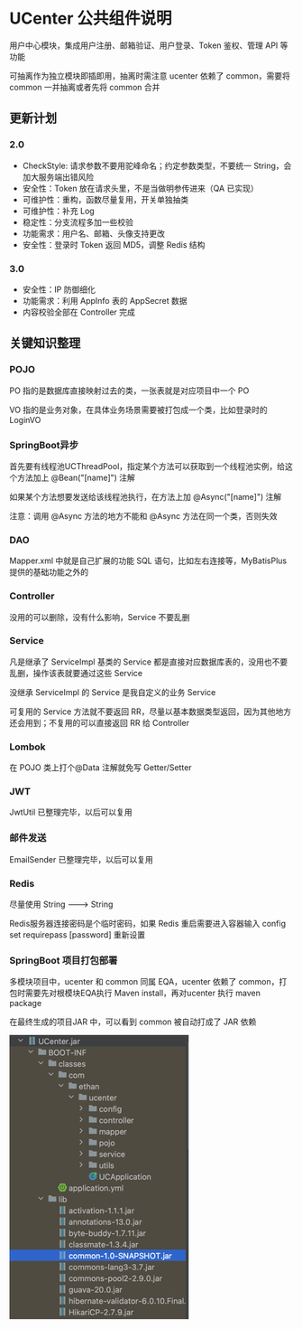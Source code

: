 # UCenter 公共组件说明

用户中心模块，集成用户注册、邮箱验证、用户登录、Token 鉴权、管理 API 等功能

可抽离作为独立模块即插即用，抽离时需注意 ucenter 依赖了 common，需要将 common 一并抽离或者先将 common 合并

## 更新计划

### 2.0

- CheckStyle: 请求参数不要用驼峰命名；约定参数类型，不要统一 String，会加大服务端出错风险
- 安全性：Token 放在请求头里，不是当做明参传进来（QA 已实现）
- 可维护性：重构，函数尽量复用，开关单独抽类
- 可维护性：补充 Log
- 稳定性：分支流程多加一些校验
- 功能需求：用户名、邮箱、头像支持更改
- 安全性：登录时 Token 返回 MD5，调整 Redis 结构

### 3.0

- 安全性：IP 防御细化
- 功能需求：利用 AppInfo 表的 AppSecret 数据
- 内容校验全部在 Controller 完成


## 关键知识整理
### POJO

PO 指的是数据库直接映射过去的类，一张表就是对应项目中一个 PO

VO 指的是业务对象，在具体业务场景需要被打包成一个类，比如登录时的 LoginVO

### SpringBoot异步

首先要有线程池UCThreadPool，指定某个方法可以获取到一个线程池实例，给这个方法加上 @Bean("[name]") 注解

如果某个方法想要发送给该线程池执行，在方法上加 @Async("[name]") 注解

注意：调用 @Async 方法的地方不能和 @Async 方法在同一个类，否则失效

### DAO

Mapper.xml 中就是自己扩展的功能 SQL 语句，比如左右连接等，MyBatisPlus 提供的基础功能之外的

### Controller

没用的可以删除，没有什么影响，Service 不要乱删

### Service

凡是继承了 ServiceImpl 基类的 Service 都是直接对应数据库表的，没用也不要乱删，操作该表就要通过这些 Service

没继承 ServiceImpl 的 Service 是我自定义的业务 Service

可复用的 Service 方法就不要返回 RR，尽量以基本数据类型返回，因为其他地方还会用到；不复用的可以直接返回 RR 给 Controller

### Lombok

在 POJO 类上打个@Data 注解就免写 Getter/Setter

### JWT

JwtUtil 已整理完毕，以后可以复用

### 邮件发送

EmailSender 已整理完毕，以后可以复用

### Redis

尽量使用 String ---> String

Redis服务器连接密码是个临时密码，如果 Redis 重启需要进入容器输入 config set requirepass [password] 重新设置

### SpringBoot 项目打包部署

多模块项目中，ucenter 和 common 同属 EQA，ucenter 依赖了 common，打包时需要先对根模块EQA执行 Maven install，再对ucenter 执行 maven package

在最终生成的项目JAR 中，可以看到 common 被自动打成了 JAR 依赖

![img.png](img.png)
